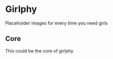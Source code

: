 # Girlphy
Placeholder images for every time you need girls

## Core
This could be the core of girlphy
